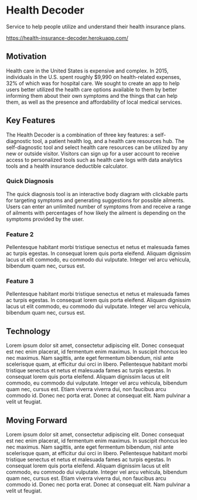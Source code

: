# Health Decoder

Service to help people utilize and understand their health insurance plans.

https://health-insurance-decoder.herokuapp.com/

## Motivation

Health care in the United States is expensive and complex.  In 2015, individuals in the U.S. spent roughly $9,990 on health-related expenses, 32% of which was for hospital care. We sought to create an app to help users better utilized the health care options available to them by better informing them about their own symptoms and the things that can help them, as well as the presence and affordability of local medical services.


## Key Features

The Health Decoder is a combination of three key features: a self-diagnostic tool, a patient health log, and a health care resources hub.  The self-diagnostic tool and select health care resources can be utilized by any new or outside visitor.  Visitors can sign up for a user account to receive access to personalized tools such as health care logs with data analytics tools and a health insurance deductible calculator.

### Quick Diagnosis

The quick diagnosis tool is an interactive body diagram with clickable parts for targeting symptoms and generating suggestions for possible ailments.  Users can enter an unlimited number of symptoms from and receive a range of ailments with percentages of how likely the ailment is depending on the symptoms provided by the user.

### Feature 2

Pellentesque habitant morbi tristique senectus et netus et malesuada fames ac turpis egestas. In consequat lorem quis porta eleifend. Aliquam dignissim lacus ut elit commodo, eu commodo dui vulputate. Integer vel arcu vehicula, bibendum quam nec, cursus est. 

### Feature 3

Pellentesque habitant morbi tristique senectus et netus et malesuada fames ac turpis egestas. In consequat lorem quis porta eleifend. Aliquam dignissim lacus ut elit commodo, eu commodo dui vulputate. Integer vel arcu vehicula, bibendum quam nec, cursus est. 

## Technology

Lorem ipsum dolor sit amet, consectetur adipiscing elit. Donec consequat est nec enim placerat, id fermentum enim maximus. In suscipit rhoncus leo nec maximus. Nam sagittis, ante eget fermentum bibendum, nisl ante scelerisque quam, at efficitur dui orci in libero. Pellentesque habitant morbi tristique senectus et netus et malesuada fames ac turpis egestas. In consequat lorem quis porta eleifend. Aliquam dignissim lacus ut elit commodo, eu commodo dui vulputate. Integer vel arcu vehicula, bibendum quam nec, cursus est. Etiam viverra viverra dui, non faucibus arcu commodo id. Donec nec porta erat. Donec at consequat elit. Nam pulvinar a velit ut feugiat.


## Moving Forward

Lorem ipsum dolor sit amet, consectetur adipiscing elit. Donec consequat est nec enim placerat, id fermentum enim maximus. In suscipit rhoncus leo nec maximus. Nam sagittis, ante eget fermentum bibendum, nisl ante scelerisque quam, at efficitur dui orci in libero. Pellentesque habitant morbi tristique senectus et netus et malesuada fames ac turpis egestas. In consequat lorem quis porta eleifend. Aliquam dignissim lacus ut elit commodo, eu commodo dui vulputate. Integer vel arcu vehicula, bibendum quam nec, cursus est. Etiam viverra viverra dui, non faucibus arcu commodo id. Donec nec porta erat. Donec at consequat elit. Nam pulvinar a velit ut feugiat.
